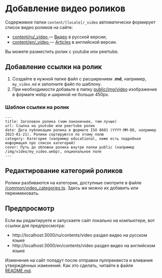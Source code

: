# Добавление видео роликов

Содержимое папки `content/[locale]/_video` автоматически формирует список видео роликов на сайте:
* [content/ru/_video ](/content/ru/_video) — [Видео](https://wirenboard.com/ru/contents/video/) в русской версии;
* [content/en/_video ](/content/en/_video) — [Articles](https://wirenboard.com/en/contents/video/) в английской версии.

Вы можете разместить ролик c youtube или peertube.

## Добавление ссылки на ролик

1. Создайте в нужной папке файл с расширением **.md**, например, `my_video.md` и заполните файл по шаблону.
2. При необходимости добавьте в папку [public/img/video](/public/img/video) изображение в формате webp и шириной не больше 450px.

### Шаблон ссылки на ролик
```
---
title: Заголовок ролика (чем лаконичнее, тем лучше)
url: Ссылка на youtube или peertube ролик
date: Дата публикации ролика в формате ISO 8601 (YYYY-MM-DD, например 2023-01-21). Ролики сортируются по этому полю
category: Категория (например educational, ниже есть подробная информация про список категорий)
cover: Путь до обложки ролика внутри папки public (например /img/video/my_video.webp), опциональное поле
---
```

## Редактирование категорий роликов

Ролики разбиваются на категории, доступные смотрите в файле [/common/video_categories.ts](/common/video_categories.ts).
Здесь же можно их добавить или переименовать.

## Предпросмотр 
Если вы редактируете и запускаете сайт локально на компьютере, вот ссылки для предпросмотра:
* http://localhost:3000/ru/contents/video раздел видео на русском языке
* http://localhost:3000/en/contents/video раздел видео на английском языке

Изменения на сайт попадут после отправки пуллреквеста и вливания утверждённых изменений. Как это сделать, читайте в файле [README.md](/README.md).
